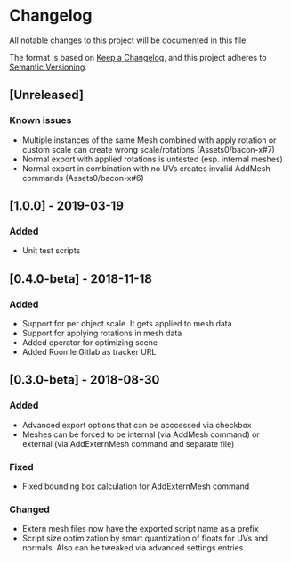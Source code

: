 # Changelog
All notable changes to this project will be documented in this file.

The format is based on [Keep a Changelog](https://keepachangelog.com/en/1.0.0/),
and this project adheres to [Semantic Versioning](https://semver.org/spec/v2.0.0.html).

## [Unreleased]
### Known issues
- Multiple instances of the same Mesh combined with apply rotation or custom scale can create wrong scale/rotations (Assets0/bacon-x#7)
- Normal export with applied rotations is untested (esp. internal meshes)
- Normal export in combination with no UVs creates invalid AddMesh commands (Assets0/bacon-x#6)

## [1.0.0] - 2019-03-19
### Added
- Unit test scripts

## [0.4.0-beta] - 2018-11-18
### Added
- Support for per object scale. It gets applied to mesh data
- Support for applying rotations in mesh data
- Added operator for optimizing scene
- Added Roomle Gitlab as tracker URL

## [0.3.0-beta] - 2018-08-30
### Added
- Advanced export options that can be acccessed via checkbox
- Meshes can be forced to be internal (via AddMesh command) or external (via AddExternMesh command and separate file)
### Fixed
- Fixed bounding box calculation for AddExternMesh command
### Changed
- Extern mesh files now have the exported script name as a prefix
- Script size optimization by smart quantization of floats for UVs and normals. Also can be tweaked via advanced settings entries.